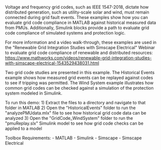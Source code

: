Voltage and frequency grid codes, such as IEEE 1547-2018, dictate how distributed generation, such as utility-scale solar and wind, must remain connected during grid fault events. These examples show how you can evaluate grid code compliance in MATLAB against historical measured data from PMUs. Additionally, Simulink blocks provide a path to evaluate grid code compliance of simulated systems and protection logic.

For more information and a video walk-through, these examples are used in the "Renewable Grid Integration Studies with Simscape Electrical" Webinar to evaluate grid code compliance of renewable and distributed resources: https://www.mathworks.com/videos/renewable-grid-integration-studies-with-simscape-electrical-1543529438031.html

Two grid code studies are presented in this example. The Historical Events example shows how measured grid events can be replayed against codes to see if tripping was permitted. The Wind System example illustrates how common grid codes can be checked against a simulation of the protection system modeled in Simulink.

To run this demo:
    1) Extract the files to a directory and navigate to that folder in MATLAB
    2) Open the "HistoricalEvents" folder to run the "analyzePMUdata.mlx" file to see how historical grid code data can be analyzed
    3) Open the "GridCode_WindSystem" folder to run the "pmuReplay.slx" Simulink model to see how grid code checks can be applied to a model

Toolbox Requirements:
    - MATLAB
    - Simulink
    - Simscape
    - Simscape Electrical
